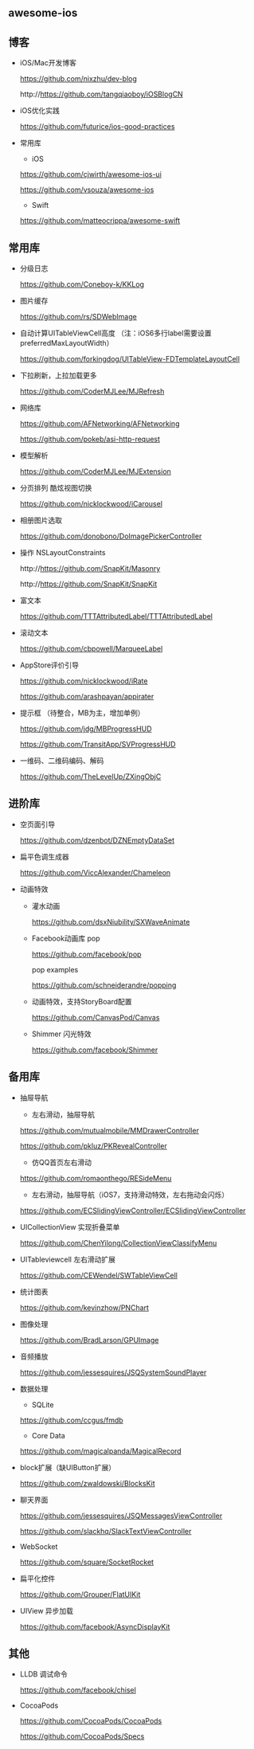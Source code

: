 ## awesome-ios ##

## 博客 ##

 - iOS/Mac开发博客
    
    https://github.com/nixzhu/dev-blog
    
    http://https://github.com/tangqiaoboy/iOSBlogCN

 - iOS优化实践
    
    https://github.com/futurice/ios-good-practices

 - 常用库
    - iOS
    
    https://github.com/cjwirth/awesome-ios-ui
    
    https://github.com/vsouza/awesome-ios
    - Swift
    
    https://github.com/matteocrippa/awesome-swift


## 常用库 ##
- 分级日志
    
    https://github.com/Coneboy-k/KKLog

- 图片缓存
    
    https://github.com/rs/SDWebImage

- 自动计算UITableViewCell高度 （注：iOS6多行label需要设置preferredMaxLayoutWidth）
    
    https://github.com/forkingdog/UITableView-FDTemplateLayoutCell

- 下拉刷新，上拉加载更多
    
    https://github.com/CoderMJLee/MJRefresh

- 网络库
    
    https://github.com/AFNetworking/AFNetworking
    
    https://github.com/pokeb/asi-http-request

- 模型解析
    
    https://github.com/CoderMJLee/MJExtension

- 分页排列 酷炫视图切换
    
    https://github.com/nicklockwood/iCarousel

- 相册图片选取
    
    https://github.com/donobono/DoImagePickerController

- 操作 NSLayoutConstraints
    
    http://https://github.com/SnapKit/Masonry
    
    http://https://github.com/SnapKit/SnapKit

- 富文本
    
    https://github.com/TTTAttributedLabel/TTTAttributedLabel

- 滚动文本
    
    https://github.com/cbpowell/MarqueeLabel

- AppStore评价引导
    
    https://github.com/nicklockwood/iRate
    
    https://github.com/arashpayan/appirater

- 提示框 （待整合，MB为主，增加单例）
    
    https://github.com/jdg/MBProgressHUD
    
    https://github.com/TransitApp/SVProgressHUD

- 一维码、二维码编码、解码
    
    https://github.com/TheLevelUp/ZXingObjC


## 进阶库 ##
 - 空页面引导
    
    https://github.com/dzenbot/DZNEmptyDataSet

 - 扁平色调生成器
    
    https://github.com/ViccAlexander/Chameleon

 - 动画特效

     - 灌水动画
        
        https://github.com/dsxNiubility/SXWaveAnimate
        
     - Facebook动画库 pop
        
        https://github.com/facebook/pop
        
        pop examples
        
        https://github.com/schneiderandre/popping
        
     - 动画特效，支持StoryBoard配置
     
        https://github.com/CanvasPod/Canvas
        
     - Shimmer 闪光特效
     
        https://github.com/facebook/Shimmer
        
        
## 备用库 ##

 - 抽屉导航
 
    - 左右滑动，抽屉导航
    
    https://github.com/mutualmobile/MMDrawerController
    
    https://github.com/pkluz/PKRevealController
    
    - 仿QQ首页左右滑动
    
    https://github.com/romaonthego/RESideMenu
    
    - 左右滑动，抽屉导航（iOS7，支持滑动特效，左右拖动会闪烁）
    
    https://github.com/ECSlidingViewController/ECSlidingViewController
    
 - UICollectionView 实现折叠菜单
 
    https://github.com/ChenYilong/CollectionViewClassifyMenu

 - UITableviewcell 左右滑动扩展
 
    https://github.com/CEWendel/SWTableViewCell
 
 - 统计图表
 
    https://github.com/kevinzhow/PNChart

 - 图像处理
 
    https://github.com/BradLarson/GPUImage

 - 音频播放
 
    https://github.com/jessesquires/JSQSystemSoundPlayer

 - 数据处理
 
     - SQLite
     
    https://github.com/ccgus/fmdb
    
     - Core Data
     
    https://github.com/magicalpanda/MagicalRecord

 - block扩展（缺UIButton扩展）
 
    https://github.com/zwaldowski/BlocksKit

 - 聊天界面
 
    https://github.com/jessesquires/JSQMessagesViewController
    
    https://github.com/slackhq/SlackTextViewController

 - WebSocket
 
    https://github.com/square/SocketRocket

 - 扁平化控件
 
    https://github.com/Grouper/FlatUIKit

 - UIView 异步加载
 
    https://github.com/facebook/AsyncDisplayKit
    

## 其他 ##

 - LLDB 调试命令
 
    https://github.com/facebook/chisel

 - CocoaPods
 
    https://github.com/CocoaPods/CocoaPods
    
    https://github.com/CocoaPods/Specs
    
